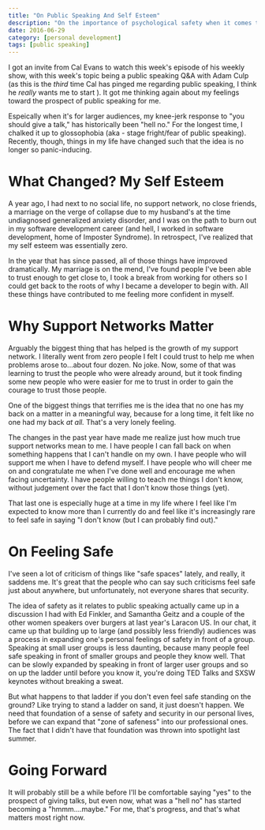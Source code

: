 ```yaml
---
title: "On Public Speaking And Self Esteem"
description: "On the importance of psychological safety when it comes to stage fright."
date: 2016-06-29
category: [personal development]
tags: [public speaking]
---
```


I got an invite from Cal Evans to watch this week's episode of his weekly show, with this week's topic being a public speaking Q&A with Adam Culp (as this is the *third* time Cal has pinged me regarding public speaking, I think he *really* wants me to start <span class="fa fa-smile-o" aria-hidden="true"></span>). It got me thinking again about my feelings toward the prospect of public speaking for me.

Espeically when it's for larger audiences, my knee-jerk response to "you should give a talk," has historically been "hell no." For the longest time, I chalked it up to glossophobia (aka - stage fright/fear of public speaking). Recently, though, things in my life have changed such that the idea is no longer so panic-inducing.

# What Changed? My Self Esteem

A year ago, I had next to no social life, no support network, no close friends, a marriage on the verge of collapse due to my husband's at the time undiagnosed generalized anxiety disorder, and I was on the path to burn out in my software development career (and hell, I worked in software development, home of Imposter Syndrome). In retrospect, I've realized that my self esteem was essentially zero.

In the year that has since passed, all of those things have improved dramatically. My marriage is on the mend, I've found people I've been able to trust enough to get close to, I took a break from working for others so I could get back to the roots of why I became a developer to begin with. All these things have contributed to me feeling more confident in myself.

# Why Support Networks Matter

Arguably the biggest thing that has helped is the growth of my support network. I literally went from zero people I felt I could trust to help me when problems arose to...about four dozen. No joke. Now, some of that was learning to trust the people who were already around, but it took finding some new people who were easier for me to trust in order to gain the courage to trust those people.

One of the biggest things that terrifies me is the idea that no one has my back on a matter in a meaningful way, because for a long time, it felt like no one had my back *at all.* That's a very lonely feeling.

The changes in the past year have made me realize just how much true support networks mean to me. I have people I can fall back on when something happens that I can't handle on my own. I have people who will support me when I have to defend myself. I have people who will cheer me on and congratulate me when I've done well and encourage me when facing uncertainty. I have people willing to teach me things I don't know, without judgement over the fact that I don't know those things (yet).

That last one is especially huge at a time in my life where I feel like I'm expected to know more than I currently do and feel like it's increasingly rare to feel safe in saying "I don't know (but I can probably find out)."

# On Feeling Safe

I've seen a lot of criticism of things like "safe spaces" lately, and really, it saddens me. It's great that the people who can say such criticisms feel safe just about anywhere, but unfortunately, not everyone shares that security.

The idea of safety as it relates to public speaking actually came up in a discussion I had with Ed Finkler, and Samantha Geitz and a couple of the other women speakers over burgers at last year's Laracon US. In our chat, it came up that building up to large (and possibly less friendly) audiences was a process in expanding one's personal feelings of safety in front of a group. Speaking at small user groups is less daunting, because many people feel safe speaking in front of smaller groups and people they know well. That can be slowly expanded by speaking in front of larger user groups and so on up the ladder until before you know it, you're doing TED Talks and SXSW keynotes without breaking a sweat.

But what happens to that ladder if you don't even feel safe standing on the ground? Like trying to stand a ladder on sand, it just doesn't happen. We need that foundation of a sense of safety and security in our personal lives, before we can expand that "zone of safeness" into our professional ones. The fact that I didn't have that foundation was thrown into spotlight last summer.

# Going Forward

It will probably still be a while before I'll be comfortable saying "yes" to the prospect of giving talks, but even now, what was a "hell no" has started becoming a "hmmm....maybe." For me, that's progress, and that's what matters most right now.
